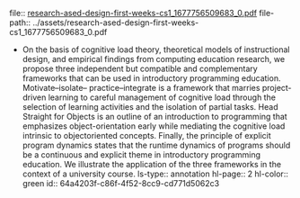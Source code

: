 file:: [research-ased-design-first-weeks-cs1_1677756509683_0.pdf](../assets/research-ased-design-first-weeks-cs1_1677756509683_0.pdf)
file-path:: ../assets/research-ased-design-first-weeks-cs1_1677756509683_0.pdf

- On the basis of cognitive load theory, theoretical models of instructional design, and empirical findings from computing education research, we propose three independent but compatible and complementary frameworks that can be used in introductory programming education. Motivate–isolate– practice–integrate is a framework that marries project-driven learning to careful management of cognitive load through the selection of learning activities and the isolation of partial tasks. Head Straight for Objects is an outline of an introduction to programming that emphasizes object-orientation early while mediating the cognitive load intrinsic to objectoriented concepts. Finally, the principle of explicit program dynamics states that the runtime dynamics of programs should be a continuous and explicit theme in introductory programming education. We illustrate the application of the three frameworks in the context of a university course.
  ls-type:: annotation
  hl-page:: 2
  hl-color:: green
  id:: 64a4203f-c86f-4f52-8cc9-cd771d5062c3